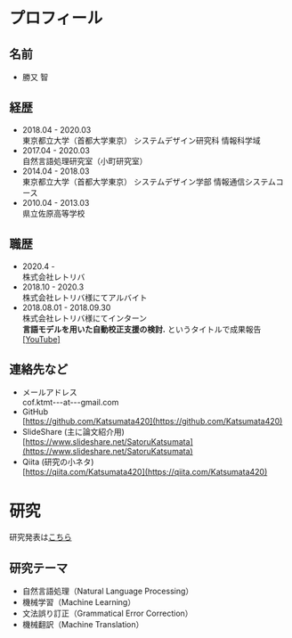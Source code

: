 # プロフィール
## 名前
- 勝又 智

## 経歴
- 2018.04 - 2020.03  
東京都立大学（首都大学東京） システムデザイン研究科 情報科学域
- 2017.04 - 2020.03  
自然言語処理研究室（小町研究室）
- 2014.04 - 2018.03  
東京都立大学（首都大学東京） システムデザイン学部 情報通信システムコース
- 2010.04 - 2013.03  
県立佐原高等学校

## 職歴
- 2020.4 -   
株式会社レトリバ
- 2018.10 - 2020.3  
株式会社レトリバ様にてアルバイト
- 2018.08.01 - 2018.09.30  
株式会社レトリバ様にてインターン  
**言語モデルを用いた自動校正支援の検討.** というタイトルで成果報告 [[YouTube]](https://youtu.be/rqZ_zAXc5bE)

## 連絡先など
- メールアドレス  
cof.ktmt---at---gmail.com
- GitHub  
[https://github.com/Katsumata420](https://github.com/Katsumata420)
- SlideShare (主に論文紹介用)  
[https://www.slideshare.net/SatoruKatsumata](https://www.slideshare.net/SatoruKatsumata)
- Qiita (研究の小ネタ)  
[https://qiita.com/Katsumata420](https;//qiita.com/Katsumata420)

# 研究
研究発表は[こちら](./pub.html)
## 研究テーマ
- 自然言語処理（Natural Language Processing）
- 機械学習（Machine Learning）
- 文法誤り訂正（Grammatical Error Correction）
- 機械翻訳（Machine Translation）

